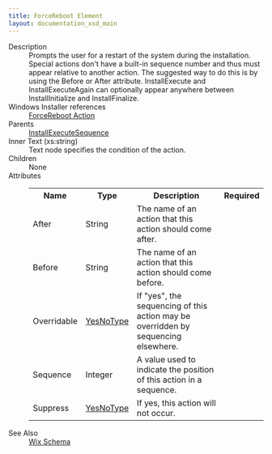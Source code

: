 ```yaml
---
title: ForceReboot Element
layout: documentation_xsd_main
---
```

<dl>
  <dt>Description</dt>
  <dd>Prompts the user for a restart of the system during the installation.  Special actions don't have a built-in sequence number and thus must appear relative to another action.  The suggested way to do this is by using the Before or After attribute.  InstallExecute and InstallExecuteAgain can optionally appear anywhere between InstallInitialize and InstallFinalize.</dd>
  <dt>Windows Installer references</dt>
  <dd>
    <a href="http://msdn.microsoft.com/library/aa368607.aspx" target="_blank">ForceReboot Action</a>
  </dd>
  <dt>Parents</dt>
  <dd>
    <a href="../wix/installexecutesequence">InstallExecuteSequence</a>
  </dd>
  <dt>Inner Text (xs:string)</dt>
  <dd>Text node specifies the condition of the action.</dd>
  <dt>Children</dt>
  <dd>None</dd>
  <dt>Attributes</dt>
  <dd>
    <table cellspacing="0" cellpadding="0" class="schema">
      <tr>
        <th width="15%">Name</th>
        <th width="15%">Type</th>
        <th width="65%">Description</th>
        <th width="15%">Required</th>
      </tr>
      <tr>
        <td>After</td>
        <td>String</td>
        <td>The name of an action that this action should come after.</td>
        <td>&nbsp;</td>
      </tr>
      <tr>
        <td>Before</td>
        <td>String</td>
        <td>The name of an action that this action should come before.</td>
        <td>&nbsp;</td>
      </tr>
      <tr>
        <td>Overridable</td>
        <td><a href="../wix/simple_type_yesnotype">YesNoType</a></td>
        <td>                             If "yes", the sequencing of this action may be overridden by sequencing elsewhere.                         </td>
        <td>&nbsp;</td>
      </tr>
      <tr>
        <td>Sequence</td>
        <td>Integer</td>
        <td>A value used to indicate the position of this action in a sequence.</td>
        <td>&nbsp;</td>
      </tr>
      <tr>
        <td>Suppress</td>
        <td><a href="../wix/simple_type_yesnotype">YesNoType</a></td>
        <td>If yes, this action will not occur.</td>
        <td>&nbsp;</td>
      </tr>
    </table>
  </dd>
  <dt>See Also</dt>
  <dd>
    <a href="../wix">Wix Schema</a>
  </dd>
</dl>

